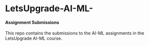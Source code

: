 # LetsUpgrade-AI-ML-
#### Assignment Submissions
This repo contains the submissions to the AI-ML assignments in the LetsUpgrade AI-ML course. 
